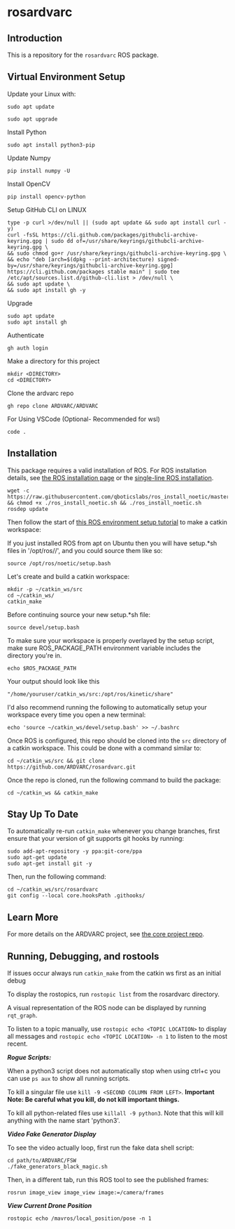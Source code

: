 # rosardvarc

## Introduction
This is a repository for the `rosardvarc` ROS package.

## Virtual Environment Setup
Update your Linux with: 
```
sudo apt update
```
```
sudo apt upgrade
```

Install Python
```
sudo apt install python3-pip
```

Update Numpy
```
pip install numpy -U
```
Install OpenCV
```
pip install opencv-python
```

Setup GitHub CLI on LINUX 
```
type -p curl >/dev/null || (sudo apt update && sudo apt install curl -y)
curl -fsSL https://cli.github.com/packages/githubcli-archive-keyring.gpg | sudo dd of=/usr/share/keyrings/githubcli-archive-keyring.gpg \
&& sudo chmod go+r /usr/share/keyrings/githubcli-archive-keyring.gpg \
&& echo "deb [arch=$(dpkg --print-architecture) signed-by=/usr/share/keyrings/githubcli-archive-keyring.gpg] https://cli.github.com/packages stable main" | sudo tee /etc/apt/sources.list.d/github-cli.list > /dev/null \
&& sudo apt update \
&& sudo apt install gh -y
```
Upgrade
```
sudo apt update
sudo apt install gh
```

Authenticate
```
gh auth login
```

Make a directory for this project
```
mkdir <DIRECTORY>
cd <DIRECTORY>
```

Clone the ardvarc repo
```
gh repo clone ARDVARC/ARDVARC
```

For Using VSCode (Optional- Recommended for wsl)
```
code .
```


## Installation
This package requires a valid installation of ROS. For ROS installation details, see [the ROS installation page](https://wiki.ros.org/ROS/Installation) or the [single-line ROS installation](https://wiki.ros.org/ROS/Installation/TwoLineInstall). 
```
wget -c https://raw.githubusercontent.com/qboticslabs/ros_install_noetic/master/ros_install_noetic.sh && chmod +x ./ros_install_noetic.sh && ./ros_install_noetic.sh
rosdep update
```

Then follow the start of [this ROS environment setup tutorial](https://wiki.ros.org/ROS/Tutorials/InstallingandConfiguringROSEnvironment) to make a catkin workspace:

If you just installed ROS from apt on Ubuntu then you will have setup.*sh files in '/opt/ros/<distro>/', and you could source them like so:
```
source /opt/ros/noetic/setup.bash
```
Let's create and build a catkin workspace:
```
mkdir -p ~/catkin_ws/src
cd ~/catkin_ws/
catkin_make
```

Before continuing source your new setup.*sh file:
```
source devel/setup.bash
```

To make sure your workspace is properly overlayed by the setup script, make sure ROS_PACKAGE_PATH environment variable includes the directory you're in.
```
echo $ROS_PACKAGE_PATH
```
Your output should look like this
```
"/home/youruser/catkin_ws/src:/opt/ros/kinetic/share"
```


I'd also recommend running the following to automatically setup your workspace every time you open a new terminal:
```
echo 'source ~/catkin_ws/devel/setup.bash' >> ~/.bashrc
```

Once ROS is configured, this repo should be cloned into the `src` directory of a catkin workspace. This could be done with a command similar to:
```
cd ~/catkin_ws/src && git clone https://github.com/ARDVARC/rosardvarc.git
```

Once the repo is cloned, run the following command to build the package:
```
cd ~/catkin_ws && catkin_make
```

## Stay Up To Date
To automatically re-run `catkin_make` whenever you change branches, first ensure that your version of git supports git hooks by running:
```
sudo add-apt-repository -y ppa:git-core/ppa
sudo apt-get update
sudo apt-get install git -y
```

Then, run the following command:
```
cd ~/catkin_ws/src/rosardvarc
git config --local core.hooksPath .githooks/
```

## Learn More
For more details on the ARDVARC project, see [the core project repo](https://github.com/ARDVARC/ARDVARC).

## Running, Debugging, and rostools
If issues occur always run `catkin_make` from the catkin ws first as an initial debug

To display the rostopics, run `rostopic list` from the rosardvarc directory.

A visual representation of the ROS node can be displayed by running `rqt_graph`.

To listen to a topic manually, use `rostopic echo <TOPIC LOCATION>` to display all messages and `rostopic echo <TOPIC LOCATION> -n 1` to listen to the most recent.

**_Rogue Scripts:_**

When a python3 script does not automatically stop when using ctrl+c you can use `ps aux` to show all running scripts.

To kill a singular file use `kill -9 <SECOND COLUMN FROM LEFT>`. **Important Note: Be careful what you kill, do not kill important things.**

To kill all python-related files use `killall -9 python3`. Note that this will kill anything with the name start 'python3'.

**_Video Fake Generator Display_**

To see the video actually loop, first run the fake data shell script:
```
cd path/to/ARDVARC/FSW
./fake_generators_black_magic.sh
```

Then, in a different tab, run this ROS tool to see the published frames:
```
rosrun image_view image_view image:=/camera/frames
```
**_View Current Drone Position_**
```
rostopic echo /mavros/local_position/pose -n 1
```

